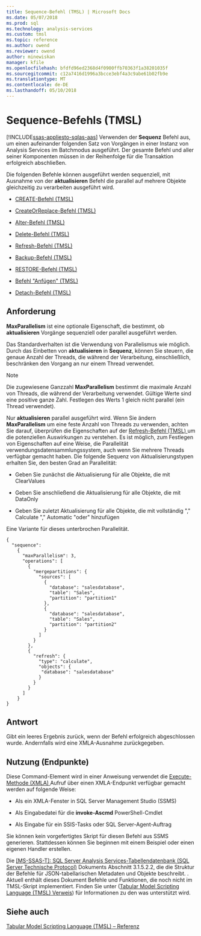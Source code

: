 ```yaml
---
title: Sequence-Befehl (TMSL) | Microsoft Docs
ms.date: 05/07/2018
ms.prod: sql
ms.technology: analysis-services
ms.custom: tmsl
ms.topic: reference
ms.author: owend
ms.reviewer: owend
author: minewiskan
manager: kfile
ms.openlocfilehash: bfdfd96ed2368d4f0900ffb70363f1a38201035f
ms.sourcegitcommit: c12a7416d1996a3bcce3ebf4a3c9abe61b02fb9e
ms.translationtype: MT
ms.contentlocale: de-DE
ms.lasthandoff: 05/10/2018
---
```

# <a name="sequence-command-tmsl"></a>Sequence-Befehls (TMSL)
[!INCLUDE[ssas-appliesto-sqlas-aas](../../includes/ssas-appliesto-sqlas-aas.md)]
  Verwenden der **Sequenz** Befehl aus, um einen aufeinander folgenden Satz von Vorgängen in einer Instanz von Analysis Services im Batchmodus ausgeführt.  Der gesamte Befehl und aller seiner Komponenten müssen in der Reihenfolge für die Transaktion erfolgreich abschließen.  
  
 Die folgenden Befehle können ausgeführt werden sequenziell, mit Ausnahme von der **aktualisieren** Befehl die parallel auf mehrere Objekte gleichzeitig zu verarbeiten ausgeführt wird.  
  
-   [CREATE-Befehl &#40;TMSL&#41;](../../analysis-services/tabular-models-scripting-language-commands/create-command-tmsl.md)  
  
-   [CreateOrReplace-Befehl &#40;TMSL&#41;](../../analysis-services/tabular-models-scripting-language-commands/createorreplace-command-tmsl.md)  
  
-   [Alter-Befehl &#40;TMSL&#41;](../../analysis-services/tabular-models-scripting-language-commands/alter-command-tmsl.md)  
  
-   [Delete-Befehl &#40;TMSL&#41;](../../analysis-services/tabular-models-scripting-language-commands/delete-command-tmsl.md)  
  
-   [Refresh-Befehl &#40;TMSL&#41;](../../analysis-services/tabular-models-scripting-language-commands/refresh-command-tmsl.md)  
  
-   [Backup-Befehl &#40;TMSL&#41;](../../analysis-services/tabular-models-scripting-language-commands/backup-command-tmsl.md)  
  
-   [RESTORE-Befehl &#40;TMSL&#41;](../../analysis-services/tabular-models-scripting-language-commands/restore-command-tmsl.md)  
  
-   [Befehl "Anfügen" &#40;TMSL&#41;](../../analysis-services/tabular-models-scripting-language-commands/attach-command-tmsl.md)  
  
-   [Detach-Befehl &#40;TMSL&#41;](../../analysis-services/tabular-models-scripting-language-commands/detach-command-tmsl.md)  
  
## <a name="request"></a>Anforderung  
 **MaxParallelism** ist eine optionale Eigenschaft, die bestimmt, ob **aktualisieren** Vorgänge sequenziell oder parallel ausgeführt werden.  
  
 Das Standardverhalten ist die Verwendung von Parallelismus wie möglich. Durch das Einbetten von **aktualisieren** in **Sequenz**, können Sie steuern, die genaue Anzahl der Threads, die während der Verarbeitung, einschließlich, beschränken den Vorgang an nur einem Thread verwendet.  
  
> [!NOTE]  
>  Die zugewiesene Ganzzahl **MaxParallelism** bestimmt die maximale Anzahl von Threads, die während der Verarbeitung verwendet. Gültige Werte sind eine positive ganze Zahl. Festlegen des Werts 1 gleich nicht parallel (ein Thread verwendet).  
  
 Nur **aktualisieren** parallel ausgeführt wird. Wenn Sie ändern **MaxParallelism** um eine feste Anzahl von Threads zu verwenden, achten Sie darauf, überprüfen die Eigenschaften auf der [Refresh-Befehl &#40;TMSL&#41; ](../../analysis-services/tabular-models-scripting-language-commands/refresh-command-tmsl.md) um die potenziellen Auswirkungen zu verstehen. Es ist möglich, zum Festlegen von Eigenschaften auf eine Weise, die Parallelität verwendungsdatensammlungssystem, auch wenn Sie mehrere Threads verfügbar gemacht haben. Die folgende Sequenz von Aktualisierungstypen erhalten Sie, den besten Grad an Parallelität:  
  
-   Geben Sie zunächst die Aktualisierung für alle Objekte, die mit ClearValues  
  
-   Geben Sie anschließend die Aktualisierung für alle Objekte, die mit DataOnly  
  
-   Geben Sie zuletzt Aktualisierung für alle Objekte, die mit vollständig "," Calculate "," Automatic "oder" hinzufügen  
  
 Eine Variante für dieses unterbrochen Parallelität.  
  
```  
{   
  "sequence":    
    {   
      "maxParallelism": 3,   
      "operations": [   
        {   
          "mergepartitions": {   
            "sources": [   
              {   
                "database": "salesdatabase",   
                "table": "Sales",   
                "partition": "partition1"   
              },   
              {   
                "database": "salesdatabase",   
                "table": "Sales",   
                "partition": "partition2"   
              }   
            ]   
          }   
        },   
        {   
          "refresh": {   
            "type": "calculate",   
            "objects": {   
             "database": "salesdatabase"   
            }   
          }   
        }   
      ]   
    }      
}   
```  
  
## <a name="response"></a>Antwort  
 Gibt ein leeres Ergebnis zurück, wenn der Befehl erfolgreich abgeschlossen wurde. Andernfalls wird eine XMLA-Ausnahme zurückgegeben.  
  
## <a name="usage-endpoints"></a>Nutzung (Endpunkte)  
 Diese Command-Element wird in einer Anweisung verwendet die [Execute-Methode &#40;XMLA&#41; ](../../analysis-services/xmla/xml-elements-methods-execute.md) Aufruf über einen XMLA-Endpunkt verfügbar gemacht werden auf folgende Weise:  
  
-   Als ein XMLA-Fenster in SQL Server Management Studio (SSMS)  
  
-   Als Eingabedatei für die **invoke-Ascmd** PowerShell-Cmdlet  
  
-   Als Eingabe für ein SSIS-Tasks oder SQL Server-Agent-Auftrag  
  
 Sie können kein vorgefertigtes Skript für diesen Befehl aus SSMS generieren. Stattdessen können Sie beginnen mit einem Beispiel oder einen eigenen Handler erstellen.  
  
 Die [ \[MS-SSAS-T\]: SQL Server Analysis Services-Tabellendatenbank (SQL Server Technische Protocol)](http://go.microsoft.com/fwlink/p/?LinkId=784855) Dokuments Abschnitt 3.1.5.2.2, die die Struktur der Befehle für JSON-tabellarischen Metadaten und Objekte beschreibt. . Aktuell enthält dieses Dokument Befehle und Funktionen, die noch nicht im TMSL-Skript implementiert. Finden Sie unter ([Tabular Model Scripting Language &#40;TMSL&#41; Verweis](../../analysis-services/tabular-model-scripting-language-tmsl-reference.md)) für Informationen zu den was unterstützt wird.  
  
## <a name="see-also"></a>Siehe auch  
 [Tabular Model Scripting Language &#40;TMSL&#41; – Referenz](../../analysis-services/tabular-model-scripting-language-tmsl-reference.md)  
  
  
